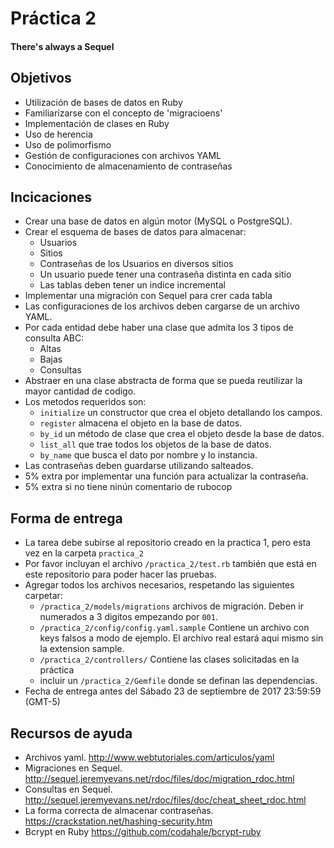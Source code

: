 # Práctica 2
#### There's always a Sequel

## Objetivos
- Utilización de bases de datos en Ruby
- Familiarizarse con el concepto de 'migracioens'
- Implementación de clases en Ruby
- Uso de herencia
- Uso de polimorfismo
- Gestión de configuraciones con archivos YAML
- Conocimiento de almacenamiento de contraseñas

## Incicaciones
- Crear una base de datos en algún motor (MySQL o PostgreSQL).
- Crear el esquema de bases de datos para almacenar:
  * Usuarios
  * Sitios
  * Contraseñas de los Usuarios en diversos sitios
  * Un usuario puede tener una contraseña distinta en cada sitio
  * Las tablas deben tener un indice incremental
- Implementar una migración con Sequel para crer cada tabla
- Las configuraciones de los archivos deben cargarse de un archivo YAML.
- Por cada entidad debe haber una clase que admita los 3 tipos de consulta ABC:
   * Altas
   * Bajas
   * Consultas
 - Abstraer en una clase abstracta de forma que se pueda reutilizar la mayor cantidad de codigo.
 - Los metodos requeridos son:
   - `initialize` un constructor que crea el objeto detallando los campos.
   - `register` almacena el objeto en la base de datos.
   - `by_id` un método de clase que crea el objeto desde la base de datos.
   - `list_all` que trae todos los objetos de la base de datos.
   - `by_name` que busca el dato por nombre y lo instancia.
 - Las contraseñas deben guardarse utilizando salteados.
 - 5% extra por implementar una función para actualizar la contraseña.
 - 5% extra si no tiene ninún comentario de rubocop

## Forma de entrega
- La tarea debe subirse al repositorio creado en la practica 1, pero esta vez en la carpeta `practica_2`
- Por favor incluyan el archivo `/practica_2/test.rb` también que está en este repositorio para poder hacer las pruebas.
- Agregar todos los archivos necesarios, respetando las siguientes carpetar:
  * `/practica_2/models/migrations` archivos de migración. Deben ir numerados a 3 digitos empezando por `001`.
  * `/practica_2/config/config.yaml.sample` Contiene un archivo con keys falsos a modo de ejemplo. El archivo real estará aqui mismo sin la extension sample.
  * `/practica_2/controllers/` Contiene las clases solicitadas en la práctica
  * incluir un `/practica_2/Gemfile` donde se definan las dependencias.
- Fecha de entrega antes del Sábado 23 de septiembre de 2017 23:59:59 (GMT-5)

## Recursos de ayuda
- Archivos yaml. http://www.webtutoriales.com/articulos/yaml
- Migraciones en Sequel. http://sequel.jeremyevans.net/rdoc/files/doc/migration_rdoc.html
- Consultas en Sequel. http://sequel.jeremyevans.net/rdoc/files/doc/cheat_sheet_rdoc.html
- La forma correcta de almacenar contraseñas. https://crackstation.net/hashing-security.htm
- Bcrypt en Ruby https://github.com/codahale/bcrypt-ruby
